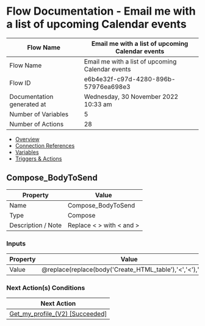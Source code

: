 ﻿# Flow Documentation \- Email me with a list of upcoming Calendar events

| Flow Name                  | Email me with a list of upcoming Calendar events |
| -------------------------- | ------------------------------------------------ |
| Flow Name                  | Email me with a list of upcoming Calendar events |
| Flow ID                    | e6b4e32f\-c97d\-4280\-896b\-57976ea698e3         |
| Documentation generated at | Wednesday, 30 November 2022 10:33 am             |
| Number of Variables        | 5                                                |
| Number of Actions          | 28                                               |

- [Overview](../index-Email-me-with-a-list-of-upcoming-Calendar-events(e6b4e32f-c97d-4280-896b-57976ea698e3).md)
- [Connection References](../connections-Email-me-with-a-list-of-upcoming-Calendar-events(e6b4e32f-c97d-4280-896b-57976ea698e3).md)
- [Variables](../variables-Email-me-with-a-list-of-upcoming-Calendar-events(e6b4e32f-c97d-4280-896b-57976ea698e3).md)
- [Triggers & Actions](../triggersactions-Email-me-with-a-list-of-upcoming-Calendar-events(e6b4e32f-c97d-4280-896b-57976ea698e3).md)

## Compose\_BodyToSend

| Property            | Value                            |
| ------------------- | -------------------------------- |
| Name                | Compose\_BodyToSend              |
| Type                | Compose                          |
| Description \/ Note | Replace &lt; &gt; with \< and \> |

### Inputs

| Property | Value                                                                  |
| -------- | ---------------------------------------------------------------------- |
| Value    | @replace(replace(body('Create\_HTML\_table'),'&lt;','\<'),'&gt;','\>') |

### Next Action(s) Conditions

| Next Action                                                                                                                                           |
| ----------------------------------------------------------------------------------------------------------------------------------------------------- |
| [Get\_my\_profile\_(V2) \[Succeeded\]](Get_my_profile_(V2)-Email-me-with-a-list-of-upcoming-Calendar-events(e6b4e32f-c97d-4280-896b-57976ea698e3).md) |
